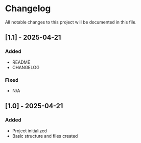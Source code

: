 # Changelog

All notable changes to this project will be documented in this file.

## [1.1] - 2025-04-21

### Added

- README
- CHANGELOG

### Fixed

- N/A

## [1.0] - 2025-04-21

### Added

- Project initialized
- Basic structure and files created
